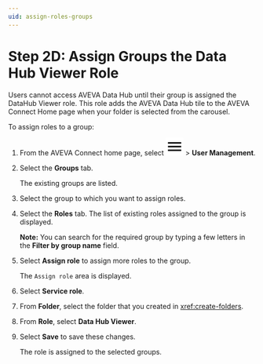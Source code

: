 ```yaml
---
uid: assign-roles-groups
---
```


# Step 2D: Assign Groups the Data Hub Viewer Role

Users cannot access AVEVA Data Hub until their group is assigned the DataHub Viewer role. This role adds the AVEVA Data Hub tile to the AVEVA Connect Home page when your folder is selected from the carousel.

To assign roles to a group:

1. From the AVEVA Connect home page, select ![menu](../../../../../_icons/default/menu.svg) > **User Management**.

1. Select the **Groups** tab.

   The existing groups are listed.

1. Select the group to which you want to assign roles.

1. Select the **Roles** tab. The list of existing roles assigned to the group is displayed.

   **Note:** You can search for the required group by typing a few letters in the **Filter by group name** field.

1. Select **Assign role** to assign more roles to the group.

   The `Assign role` area is displayed.

1. Select **Service role**.

1. From **Folder**, select the folder that you created in <xref:create-folders>.

1. From **Role**, select **Data Hub Viewer**.

1. Select **Save** to save these changes.

   The role is assigned to the selected groups.
